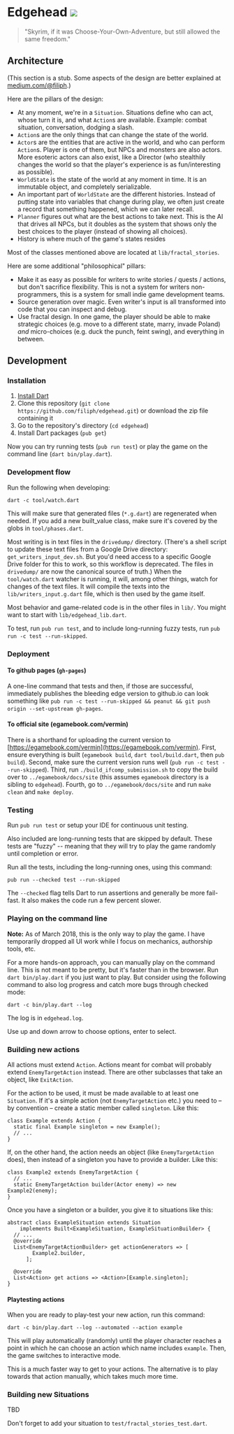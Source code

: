 # Edgehead <a href="https://travis-ci.org/filiph/edgehead"><img src="https://travis-ci.org/filiph/edgehead.svg?branch=master"></a>

> "Skyrim, if it was Choose-Your-Own-Adventure, but still allowed the same
> freedom."

## Architecture

(This section is a stub. Some aspects of the design are better explained
at [medium.com/@filiph](http://medium.com/@filiph).)

Here are the pillars of the design:

* At any moment, we're in a `Situation`. Situations define who can act,
  whose turn it is, and what `Action`s are available. Example: combat situation,
  conversation, dodging a slash.
* `Action`s are the only things that can change the state of the world.
* `Actor`s are the entities that are active in the world, and who can perform
  `Action`s. Player is one of them,
  but NPCs and monsters are also actors. More esoteric actors can also exist,
  like a Director (who stealthily changes the world so that the player's
  experience is as fun/interesting as possible).
* `WorldState` is the state of the world at any moment in time. It is 
  an immutable object, and completely serializable.
* An important part of `WorldState` are the different histories. Instead of
  putting state into variables that change during play, we often just create
  a record that something happened, which we can later recall.
* `Planner` figures out what are the best actions to take next. This is the
  AI that drives all NPCs, but it doubles as the system that shows only the
  best choices to the player (instead of showing all choices).
* History is where much of the game's states resides

Most of the classes mentioned above are located at `lib/fractal_stories`.

Here are some additional "philosophical" pillars:

* Make it as easy as possible for writers to write stories / quests / actions, 
  but don't sacrifice flexibility. This is not a system for writers
  non-programmers, this is a system for small indie game development teams.
* Source generation over magic. Even writer's input is all transformed into
  code that you can inspect and debug.
* Use fractal design. In one game, the player should be able to make strategic
  choices (e.g. move to a different state, marry, invade Poland) _and_ 
  micro-choices (e.g. duck the punch, feint swing), and everything in between.

## Development

### Installation

1. [Install Dart](https://www.dartlang.org/install)
2. Clone this repository (`git clone https://github.com/filiph/edgehead.git`)
   or download the zip file containing it
3. Go to the repository's directory (`cd edgehead`)
4. Install Dart packages (`pub get`)

Now you can try running tests (`pub run test`) or play the game on the command
line (`dart bin/play.dart`).

### Development flow

Run the following when developing:

    dart -c tool/watch.dart
    
This will make sure that generated files (`*.g.dart`) are regenerated when
needed. If you add a new built_value class, make sure it's covered by the
globs in `tool/phases.dart`.

Most writing is in text files in the `drivedump/` directory. 
(There's a shell script to update these text files from
a Google Drive directory: `get_writers_input_dev.sh`. But you'd need access
to a specific Google Drive folder for this to work, so this workflow
is deprecated. The files in `drivedump/` are now the canonical source of truth.) 
When the `tool/watch.dart` watcher is running, it will, among other things,
watch for changes of the text files. It will compile the texts into the 
`lib/writers_input.g.dart` file, which is then used by the game itself.

Most behavior and game-related code is in the other files in `lib/`. You
might want to start with `lib/edgehead_lib.dart`.  

To test, run `pub run test`, and to include long-running fuzzy tests,
run `pub run -c test --run-skipped`.

### Deployment

#### To github pages (`gh-pages`)

A one-line command that tests and then, if those are successful, immediately 
publishes the bleeding edge version to github.io can look something like
`pub run -c test --run-skipped && peanut && git push origin --set-upstream gh-pages`.

#### To official site (egamebook.com/vermin)

There is a shorthand for uploading the current version to 
[https://egamebook.com/vermin](https://egamebook.com/vermin). First, ensure
everything is built  (`egamebook build`, `dart tool/build.dart`, then
`pub build`). Second, make sure the current version runs well 
(`pub run -c test --run-skipped`). 
Third, run `./build_ifcomp_submission.sh` to copy the build over to 
`../egamebook/docs/site` (this assumes `egamebook` directory is a sibling
to `edgehead`). Fourth, go to `../egamebook/docs/site` and run `make clean`
and `make deploy`.

### Testing

Run `pub run test` or setup your IDE for continuous unit testing.

Also included are long-running tests that are skipped by default. These
tests are "fuzzy" -- meaning that they will try to play the game randomly until
completion or error. 

Run all the tests, including the long-running ones, using this command:

    pub run --checked test --run-skipped
    
The `--checked` flag tells Dart to run assertions and generally be more 
fail-fast. It also makes the code run a few percent slower.

### Playing on the command line

**Note:** As of March 2018, this is the only way to play the game. I have 
temporarily dropped all UI work while I focus on mechanics, authorship
tools, etc.

For a more hands-on approach, you can manually play on the command line.
This is not meant to be pretty, but it's faster than in the browser.
Run `dart bin/play.dart` if you just want to play. But consider using the
following command to also log progress and catch more bugs through checked mode:

    dart -c bin/play.dart --log

The log is in `edgehead.log`.

Use up and down arrow to choose options, enter to select.

### Building new actions

All actions must extend `Action`. Actions meant for combat will probably
extend `EnemyTargetAction` instead. There are other subclasses that take an
object, like `ExitAction`.

For the action to be used, it must be made available to at least one 
`Situation`. If it's a simple action (not `EnemyTargetAction` etc.) you need to
– by convention – create a static member called `singleton`. Like this:

    class Example extends Action {
      static final Example singleton = new Example();
      // ...
    }

If, on the other hand, the action needs an object (like `EnemyTargetAction` 
does), then instead of a singleton you have to provide a builder. Like this:

    class Example2 extends EnemyTargetAction {
      // ...
      static EnemyTargetAction builder(Actor enemy) => new Example2(enemy);
    }

Once you have a singleton or a builder, you give it to situations like this:

    abstract class ExampleSituation extends Situation
        implements Built<ExampleSituation, ExampleSituationBuilder> {
      // ...
      @override
      List<EnemyTargetActionBuilder> get actionGenerators => [
            Example2.builder,
          ];
    
      @override
      List<Action> get actions => <Action>[Example.singleton];
    }

#### Playtesting actions

When you are ready to play-test your new action, run this command:

    dart -c bin/play.dart --log --automated --action example
    
This will play automatically (randomly) until the player character reaches
a point in which he can choose an action which name includes `example`. Then,
the game switches to interactive mode.

This is a much faster way to get to your actions. The alternative is to play
towards that action manually, which takes much more time.

### Building new Situations

TBD

Don't forget to add your situation to `test/fractal_stories_test.dart`.
